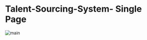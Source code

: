 ﻿# Talent-Sourcing-System- Single Page


![main](https://github.com/serhatx1/Talent-Sourcing-System/assets/49308319/690270ad-f87a-4826-b5fe-fdd7240e82d9)

